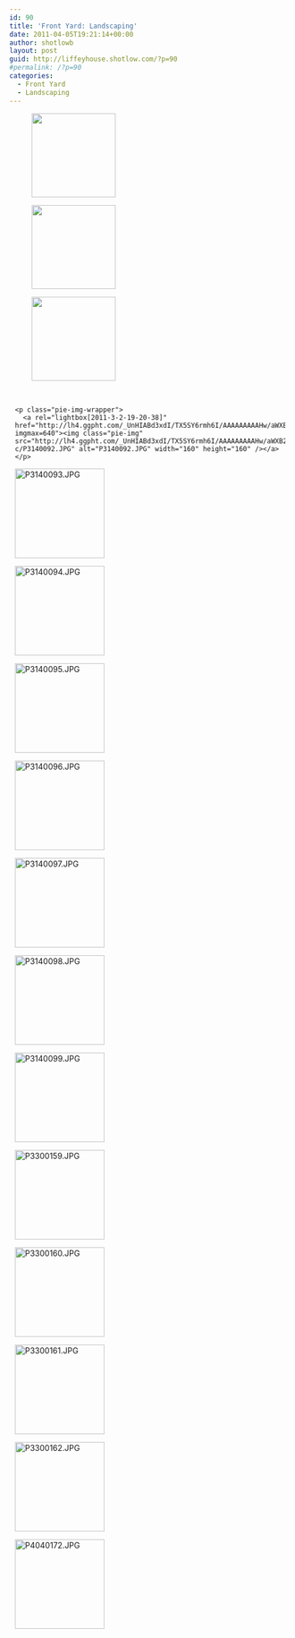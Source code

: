 ```yaml
---
id: 90
title: 'Front Yard: Landscaping'
date: 2011-04-05T19:21:14+00:00
author: shotlowb
layout: post
guid: http://liffeyhouse.shotlow.com/?p=90
#permalink: /?p=90
categories:
  - Front Yard
  - Landscaping
---
```

<div id='gallery-2' class='gallery galleryid-90 gallery-columns-3 gallery-size-thumbnail'>
  <figure class='gallery-item'>

  <div class='gallery-icon landscape'>
    <a href='http://localhost:4567/wp-content/uploads/2011/04/IMG00030-20110222-1726-e1302056630477.jpg'><img width="150" height="150" src="http://localhost:4567/wp-content/uploads/2011/04/IMG00030-20110222-1726-e1302056630477-150x150.jpg" class="attachment-thumbnail size-thumbnail" alt="" srcset="http://localhost:4567/wp-content/uploads/2011/04/IMG00030-20110222-1726-e1302056630477-150x150.jpg 150w, http://localhost:4567/wp-content/uploads/2011/04/IMG00030-20110222-1726-e1302056630477-100x100.jpg 100w" sizes="100vw" /></a>
  </div></figure><figure class='gallery-item'>

  <div class='gallery-icon landscape'>
    <a href='http://localhost:4567/wp-content/uploads/2011/04/IMG00031-20110222-1726-e1302055912296.jpg'><img width="150" height="150" src="http://localhost:4567/wp-content/uploads/2011/04/IMG00031-20110222-1726-e1302055912296-150x150.jpg" class="attachment-thumbnail size-thumbnail" alt="" srcset="http://localhost:4567/wp-content/uploads/2011/04/IMG00031-20110222-1726-e1302055912296-150x150.jpg 150w, http://localhost:4567/wp-content/uploads/2011/04/IMG00031-20110222-1726-e1302055912296-100x100.jpg 100w" sizes="100vw" /></a>
  </div></figure><figure class='gallery-item'>

  <div class='gallery-icon portrait'>
    <a href='http://localhost:4567/wp-content/uploads/2011/04/IMG00032-20110222-1727-e1302055875139.jpg'><img width="150" height="150" src="http://localhost:4567/wp-content/uploads/2011/04/IMG00032-20110222-1727-e1302055875139-150x150.jpg" class="attachment-thumbnail size-thumbnail" alt="" srcset="http://localhost:4567/wp-content/uploads/2011/04/IMG00032-20110222-1727-e1302055875139-150x150.jpg 150w, http://localhost:4567/wp-content/uploads/2011/04/IMG00032-20110222-1727-e1302055875139-100x100.jpg 100w" sizes="100vw" /></a>
  </div></figure>
</div>

<div class="pie-gallery alignGalleryLeft">
  <div class="pie-item" style="margin: 10px 10px 10px 10px;">
    <p class="pie-img-wrapper">
      &nbsp;
    </p>

    <p class="pie-img-wrapper">
      <a rel="lightbox[2011-3-2-19-20-38]" href="http://lh4.ggpht.com/_UnHIABd3xdI/TX5SY6rmh6I/AAAAAAAAAHw/aWXB2rus7Lg/P3140092.JPG?imgmax=640"><img class="pie-img" src="http://lh4.ggpht.com/_UnHIABd3xdI/TX5SY6rmh6I/AAAAAAAAAHw/aWXB2rus7Lg/s160-c/P3140092.JPG" alt="P3140092.JPG" width="160" height="160" /></a>
    </p>
  </div>

  <div class="pie-item" style="margin: 10px 10px 10px 10px;">
    <p class="pie-img-wrapper">
      <a rel="lightbox[2011-3-2-19-20-38]" href="http://lh6.ggpht.com/_UnHIABd3xdI/TX5SaoOVr2I/AAAAAAAAAH0/R0hJj7pjtOY/P3140093.JPG?imgmax=640"><img class="pie-img" src="http://lh6.ggpht.com/_UnHIABd3xdI/TX5SaoOVr2I/AAAAAAAAAH0/R0hJj7pjtOY/s160-c/P3140093.JPG" alt="P3140093.JPG" width="160" height="160" /></a>
    </p>
  </div>

  <div class="pie-item" style="margin: 10px 10px 10px 10px;">
    <p class="pie-img-wrapper">
      <a rel="lightbox[2011-3-2-19-20-38]" href="http://lh3.ggpht.com/_UnHIABd3xdI/TX5ScMDICDI/AAAAAAAAAH4/79uJ6ih2ar4/P3140094.JPG?imgmax=640"><img class="pie-img" src="http://lh3.ggpht.com/_UnHIABd3xdI/TX5ScMDICDI/AAAAAAAAAH4/79uJ6ih2ar4/s160-c/P3140094.JPG" alt="P3140094.JPG" width="160" height="160" /></a>
    </p>
  </div>

  <div class="pie-item" style="margin: 10px 10px 10px 10px;">
    <p class="pie-img-wrapper">
      <a rel="lightbox[2011-3-2-19-20-38]" href="http://lh3.ggpht.com/_UnHIABd3xdI/TX5SdWyTyjI/AAAAAAAAAH8/h_YuV_Imlow/P3140095.JPG?imgmax=640"><img class="pie-img" src="http://lh3.ggpht.com/_UnHIABd3xdI/TX5SdWyTyjI/AAAAAAAAAH8/h_YuV_Imlow/s160-c/P3140095.JPG" alt="P3140095.JPG" width="160" height="160" /></a>
    </p>
  </div>

  <div class="pie-item" style="margin: 10px 10px 10px 10px;">
    <p class="pie-img-wrapper">
      <a rel="lightbox[2011-3-2-19-20-38]" href="http://lh4.ggpht.com/_UnHIABd3xdI/TX5Se22OuEI/AAAAAAAAAIA/yiIn41IGdds/P3140096.JPG?imgmax=640"><img class="pie-img" src="http://lh4.ggpht.com/_UnHIABd3xdI/TX5Se22OuEI/AAAAAAAAAIA/yiIn41IGdds/s160-c/P3140096.JPG" alt="P3140096.JPG" width="160" height="160" /></a>
    </p>
  </div>

  <div class="pie-item" style="margin: 10px 10px 10px 10px;">
    <p class="pie-img-wrapper">
      <a rel="lightbox[2011-3-2-19-20-38]" href="http://lh6.ggpht.com/_UnHIABd3xdI/TX5SgejGybI/AAAAAAAAAIE/q6TZy5PiNxU/P3140097.JPG?imgmax=640"><img class="pie-img" src="http://lh6.ggpht.com/_UnHIABd3xdI/TX5SgejGybI/AAAAAAAAAIE/q6TZy5PiNxU/s160-c/P3140097.JPG" alt="P3140097.JPG" width="160" height="160" /></a>
    </p>
  </div>

  <div class="pie-item" style="margin: 10px 10px 10px 10px;">
    <p class="pie-img-wrapper">
      <a rel="lightbox[2011-3-2-19-20-38]" href="http://lh5.ggpht.com/_UnHIABd3xdI/TX5Sh0_L9oI/AAAAAAAAAII/9sdxDxfivRo/P3140098.JPG?imgmax=640"><img class="pie-img" src="http://lh5.ggpht.com/_UnHIABd3xdI/TX5Sh0_L9oI/AAAAAAAAAII/9sdxDxfivRo/s160-c/P3140098.JPG" alt="P3140098.JPG" width="160" height="160" /></a>
    </p>
  </div>

  <div class="pie-item" style="margin: 10px 10px 10px 10px;">
    <p class="pie-img-wrapper">
      <a rel="lightbox[2011-3-2-19-20-38]" href="http://lh3.ggpht.com/_UnHIABd3xdI/TX5SjMeUW_I/AAAAAAAAAIM/Ez6MxuaIrxk/P3140099.JPG?imgmax=640"><img class="pie-img" src="http://lh3.ggpht.com/_UnHIABd3xdI/TX5SjMeUW_I/AAAAAAAAAIM/Ez6MxuaIrxk/s160-c/P3140099.JPG" alt="P3140099.JPG" width="160" height="160" /></a>
    </p>
  </div>

  <div class="pie-item" style="margin: 10px 10px 10px 10px;">
    <p class="pie-img-wrapper">
      <a rel="lightbox[2011-3-2-19-20-38]" href="http://lh6.ggpht.com/_UnHIABd3xdI/TZnXeYK3LqI/AAAAAAAAAIo/-qgq7LeNaV0/P3300159.JPG?imgmax=640"><img class="pie-img" src="http://lh6.ggpht.com/_UnHIABd3xdI/TZnXeYK3LqI/AAAAAAAAAIo/-qgq7LeNaV0/s160-c/P3300159.JPG" alt="P3300159.JPG" width="160" height="160" /></a>
    </p>
  </div>

  <div class="pie-item" style="margin: 10px 10px 10px 10px;">
    <p class="pie-img-wrapper">
      <a rel="lightbox[2011-3-2-19-20-38]" href="http://lh3.ggpht.com/_UnHIABd3xdI/TZnXgFIJs3I/AAAAAAAAAIs/o8u71XZvtw8/P3300160.JPG?imgmax=640"><img class="pie-img" src="http://lh3.ggpht.com/_UnHIABd3xdI/TZnXgFIJs3I/AAAAAAAAAIs/o8u71XZvtw8/s160-c/P3300160.JPG" alt="P3300160.JPG" width="160" height="160" /></a>
    </p>
  </div>

  <div class="pie-item" style="margin: 10px 10px 10px 10px;">
    <p class="pie-img-wrapper">
      <a rel="lightbox[2011-3-2-19-20-38]" href="http://lh6.ggpht.com/_UnHIABd3xdI/TZnXhaPjZ1I/AAAAAAAAAIw/qIFDvuHI_r0/P3300161.JPG?imgmax=640"><img class="pie-img" src="http://lh6.ggpht.com/_UnHIABd3xdI/TZnXhaPjZ1I/AAAAAAAAAIw/qIFDvuHI_r0/s160-c/P3300161.JPG" alt="P3300161.JPG" width="160" height="160" /></a>
    </p>
  </div>

  <div class="pie-item" style="margin: 10px 10px 10px 10px;">
    <p class="pie-img-wrapper">
      <a rel="lightbox[2011-3-2-19-20-38]" href="http://lh3.ggpht.com/_UnHIABd3xdI/TZnXiuLT6PI/AAAAAAAAAI0/_uxQhaK_yBY/P3300162.JPG?imgmax=640"><img class="pie-img" src="http://lh3.ggpht.com/_UnHIABd3xdI/TZnXiuLT6PI/AAAAAAAAAI0/_uxQhaK_yBY/s160-c/P3300162.JPG" alt="P3300162.JPG" width="160" height="160" /></a>
    </p>
  </div>

  <div class="pie-item" style="margin: 10px 10px 10px 10px;">
    <p class="pie-img-wrapper">
      <a rel="lightbox[2011-3-2-19-20-38]" href="http://lh6.ggpht.com/_UnHIABd3xdI/TZnXszctUrI/AAAAAAAAAJc/lIUrK0TjDPQ/P4040172.JPG?imgmax=640"><img class="pie-img" src="http://lh6.ggpht.com/_UnHIABd3xdI/TZnXszctUrI/AAAAAAAAAJc/lIUrK0TjDPQ/s160-c/P4040172.JPG" alt="P4040172.JPG" width="160" height="160" /></a>
    </p>
  </div>
</div>

&nbsp;
